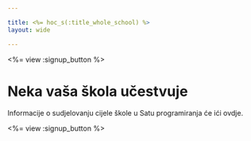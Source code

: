 ```yaml
---

title: <%= hoc_s(:title_whole_school) %>
layout: wide

---
```


<%= view :signup_button %>

# Neka vaša škola učestvuje

Informacije o sudjelovanju cijele škole u Satu programiranja će ići ovdje.

<%= view :signup_button %>